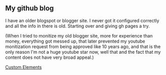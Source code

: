## My github blog

I have an older blogspot or blogger site. I never got it configured correctly and all the info in there is old. Starting over and giving gh pages a try.

(When I tried to monitize my old blogger site, more for experience than money, everything got messed up, that later prevented my youtube monitization request from being approved like 10 years ago, and that is the only reason I'm not a huge youtube star now, well that and the fact that my content does not have very broad appeal.)


[Custom Elements](docs/customElements.md)

